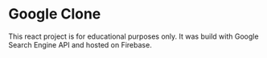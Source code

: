 # Google Clone

This react project is for educational purposes only. It was build with Google Search Engine API and hosted on Firebase.
